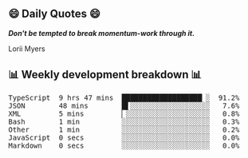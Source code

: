 ## 😄 Daily Quotes 😄

_**Don't be tempted to break momentum-work through it.**_

Lorii Myers



## 📊 Weekly development breakdown 📊

<pre>TypeScript  9 hrs 47 mins  ███████████████████▏░  91.2%
JSON        48 mins        █▌░░░░░░░░░░░░░░░░░░░   7.6%
XML         5 mins         ▏░░░░░░░░░░░░░░░░░░░░   0.8%
Bash        1 min          ░░░░░░░░░░░░░░░░░░░░░   0.3%
Other       1 min          ░░░░░░░░░░░░░░░░░░░░░   0.2%
JavaScript  0 secs         ░░░░░░░░░░░░░░░░░░░░░   0.0%
Markdown    0 secs         ░░░░░░░░░░░░░░░░░░░░░   0.0%</pre>